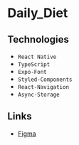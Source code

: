 # Daily_Diet

<!-- ![layout](./assets/layout.png) -->

## Technologies

- `React Native`
- `TypeScript`
- `Expo-Font`
- `Styled-Components`
- `React-Navigation`
- `Async-Storage`

## Links

- [Figma](https://www.figma.com/file/1hQD9CyywKjsmaoNnBHriA/Daily-Diet-%E2%80%A2-Desafio-React-Native-(Community)?type=design&node-id=0-1&mode=design&t=A3wEkaiUiC3ewCRm-0)
